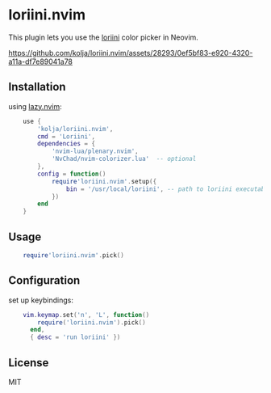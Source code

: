 # loriini.nvim

This plugin lets you use the [loriini](https://github.com/kolja/loriini) color picker in Neovim.


https://github.com/kolja/loriini.nvim/assets/28293/0ef5bf83-e920-4320-a11a-df7e89041a78


## Installation

using [lazy.nvim](https://github.com/folke/lazy.nvim):

```lua
    use {
        'kolja/loriini.nvim',
        cmd = 'Loriini',
        dependencies = { 
            'nvim-lua/plenary.nvim', 
            'NvChad/nvim-colorizer.lua'  -- optional
        },
        config = function()
            require'loriini.nvim'.setup({
                bin = '/usr/local/loriini', -- path to loriini executable
            })
        end
    }
```

## Usage

```lua
    require'loriini.nvim'.pick()
```

## Configuration

set up keybindings:

```lua
    vim.keymap.set('n', 'L', function()
        require('loriini.nvim').pick()
      end,
      { desc = 'run loriini' })
```

## License 

MIT

